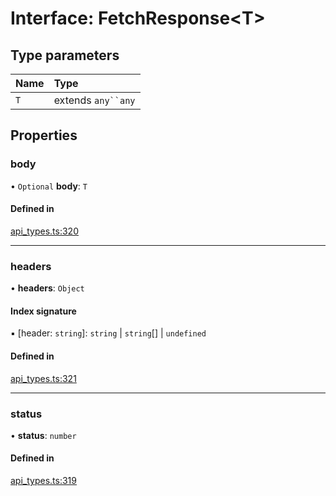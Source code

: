 # Interface: FetchResponse<T\>

## Type parameters

| Name | Type |
| :------ | :------ |
| `T` | extends `any``any` |

## Properties

### body

• `Optional` **body**: `T`

#### Defined in

[api_types.ts:320](https://github.com/coda/packs-sdk/blob/main/api_types.ts#L320)

___

### headers

• **headers**: `Object`

#### Index signature

▪ [header: `string`]: `string` \| `string`[] \| `undefined`

#### Defined in

[api_types.ts:321](https://github.com/coda/packs-sdk/blob/main/api_types.ts#L321)

___

### status

• **status**: `number`

#### Defined in

[api_types.ts:319](https://github.com/coda/packs-sdk/blob/main/api_types.ts#L319)

